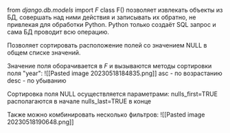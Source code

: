 from  _django.db.models_ import _F_
class F() позволяет извлекать объекты из БД, совершать над ними действия и записывать их обратно, не привлекая для обработки Python.
Python только создаёт SQL запрос и сама БД проводит всю операцию.


Позволяет сортировать расположение полей со значением NULL в общем списке значений.

Значение поля оборачивается в _F_ и вызываются методы сортировки поля "year":
![[Pasted image 20230518184835.png]]
asc - по возрастанию
desc - по убыванию

Сортировка поля NULL осуществляется параметрами:
nulls_first=TRUE располагаются в начале
nulls_last=TRUE в конце

Также можно комбинировать несколько фильтров:
![[Pasted image 20230518190648.png]]